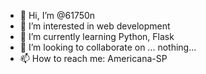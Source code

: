 - 👋 Hi, I’m @61750n
- 👀 I’m interested in web development
- 🌱 I’m currently learning Python, Flask
- 💞️ I’m looking to collaborate on ... nothing...
- 📫 How to reach me: Americana-SP

<!---
61750n/61750n is a ✨ special ✨ repository because its `README.md` (this file) appears on your GitHub profile.
You can click the Preview link to take a look at your changes.
--->
